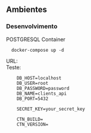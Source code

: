 ## Ambientes

### Desenvolvimento

POSTGRESQL Container 
```
  docker-compose up -d
```

URL:  
Teste: 

```
    DB_HOST=localhost
    DB_USER=root
    DB_PASSWORD=password
    DB_NAME=clients_api
    DB_PORT=5432

    SECRET_KEY=your_secret_key

    CTN_BUILD=
    CTN_VERSION=
```